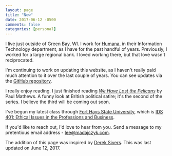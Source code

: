 ```yaml
---
layout: page
title: "Now"
date: 2017-06-12 -0500
comments: false
categories: [personal]
---
```


I live just outside of Green Bay, WI.  I work for [Humana][1], in their Information Technology department, as I have for the past handful of years.  Previously, I worked for a large regional bank.  I loved working there, but that love wasn't reciprocated.

I'm continuing to work on updating this website, as I haven't really paid much attention to it over the last couple of years.  You can see updates via the [GitHub repository][4].

I really enjoy reading.  I just finished reading [*We Have Lost the Pelicans*][6] by Paul Mathews.
A funny look at British political satire; it's the second of the series.  I believe the third will be coming out soon.

I've begun my latest class through [Fort Hays State University][2], which is [IDS 401: Ethical Issues in the Professions and Business][5].

If you'd like to reach out, I'd love to hear from you.  Send a message to my pretentious email address - <lee@madajczyk.com>.

The addition of this page was inspired by [Derek Sivers][3].  This was last updated on June 12, 2017.

[1]: https://www.humana.com/
[2]: https://www.fhsu.edu/
[3]: http://sivers.org/now
[4]: https://github.com/madajczyk/madajczyk.com
[5]: https://www.fhsu.edu/philosophy/course-descriptions/
[6]: https://www.amazon.com/Have-Lost-Pelicans-Paul-Mathews-ebook/dp/B01MU4IFYS
